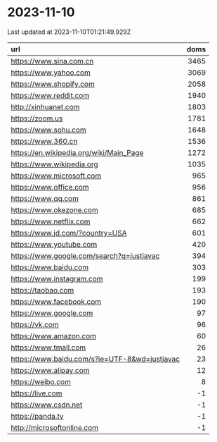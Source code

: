 # 2023-11-10

<!-- BEGIN -->
Last updated at 2023-11-10T01:21:49.929Z

url | doms
:- | -:
https://www.sina.com.cn | 3465
https://www.yahoo.com | 3069
https://www.shopify.com | 2058
https://www.reddit.com | 1940
http://xinhuanet.com | 1803
https://zoom.us | 1781
https://www.sohu.com | 1648
https://www.360.cn | 1536
https://en.wikipedia.org/wiki/Main_Page | 1272
https://www.wikipedia.org | 1035
https://www.microsoft.com | 965
https://www.office.com | 956
https://www.qq.com | 861
https://www.okezone.com | 685
https://www.netflix.com | 662
https://www.jd.com/?country=USA | 601
https://www.youtube.com | 420
https://www.google.com/search?q=justjavac | 394
https://www.baidu.com | 303
https://www.instagram.com | 199
https://taobao.com | 193
https://www.facebook.com | 190
https://www.google.com | 97
https://vk.com | 96
https://www.amazon.com | 60
https://www.tmall.com | 26
https://www.baidu.com/s?ie=UTF-8&wd=justjavac | 23
https://www.alipay.com | 12
https://weibo.com | 8
https://live.com | -1
https://www.csdn.net | -1
https://panda.tv | -1
http://microsoftonline.com | -1
<!-- END -->
